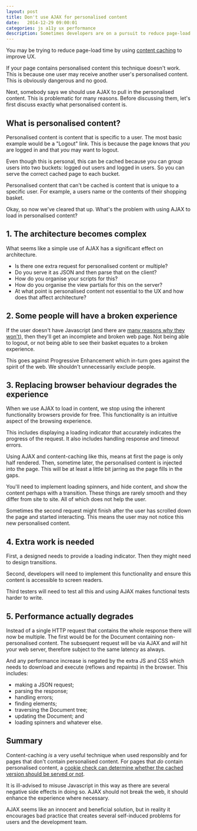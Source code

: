 ```yaml
---
layout: post
title: Don't use AJAX for personalised content
date:   2014-12-29 09:00:01
categories: js a11y ux performance
description: Sometimes developers are on a pursuit to reduce page-load time by utilising AJAX to get around personalised content. This is problematic.
---
```


You may be trying to reduce page-load time by using [content caching](https://developer.akamai.com/stuff/Caching/Content_Caching.html) to improve UX.

If your page contains personalised content this technique doesn't work. This is because one user may receive another user's personalised content. This is obviously dangerous and no good.

Next, somebody says we should use AJAX to pull in the personalised content. This is problematic for many reasons. Before discussing them, let's first discuss exactly what personalised content is.

## What is personalised content?

Personalised content is content that is specific to a user. The most basic example would be a "Logout" link. This is because the page knows that *you* are logged in and that *you* may want to logout.

Even though this is personal, this can be cached because you can group users into two buckets: logged out users and logged in users. So you can serve the correct cached page to each bucket.

Personalised content that can't be cached is content that is unique to a specific user. For example, a users name or the contents of their shopping basket.

Okay, so now we've cleared that up. What's the problem with using AJAX to load in personalised content?

## 1. The architecture becomes complex

What seems like a simple use of AJAX has a significant effect on architecture.

* Is there one extra request for personalised content or multiple?
* Do you serve it as JSON and then parse that on the client?
* How do you organise your scripts for this?
* How do you organise the view partials for this on the server?
* At what point is personalised content not essential to the UX and how does that affect architecture?

## 2. Some people will have a broken experience

If the user doesn't have Javascript (and there are [many reasons why they won't](http://kryogenix.org/code/browser/everyonehasjs.html)), then they'll get an incomplete and broken web page. Not being able to logout, or not being able to see their basket equates to a broken experience.

This goes against Progressive Enhancement which in-turn goes against the spirit of the web. We shouldn't unnecessarily exclude people.

## 3. Replacing browser behaviour degrades the experience

When we use AJAX to load in content, we stop using the inherent functionality browsers provide for free. This functionality is an intuitive aspect of the browsing experience.

This includes displaying a loading indicator that accurately indicates the progress of the request. It also includes handling response and timeout errors.

Using AJAX and content-caching like this, means at first the page is only half rendered. Then, sometime later, the personalised content is injected into the page. This will be at least a little bit jarring as the page fills in the gaps.

You'll need to implement loading spinners, and hide content, and show the content perhaps with a transition. These things are rarely smooth and they differ from site to site. All of which does not help the user.

Sometimes the second request might finish after the user has scrolled down the page and started interacting. This means the user may not notice this new personalised content.

## 4. Extra work is needed

First, a designed needs to provide a loading indicator. Then they might need to design transitions.

Second, developers will need to implement this functionality and ensure this content is accessible to screen readers.

Third testers will need to test all this and using AJAX makes functional tests harder to write.

## 5. Performance actually degrades

Instead of a single HTTP request that contains the whole response there will now be multiple. The first would be for the Document containing non-personalised content. The subsequent request will be via AJAX and *will* hit your web server, therefore subject to the same latency as always.

And any performance increase is negated by the extra JS and CSS which needs to download and execute (reflows and repaints) in the browser. This includes:

* making a JSON request;
* parsing the response;
* handling errors;
* finding elements;
* traversing the Document tree;
* updating the Document; and
* loading spinners and whatever else.

## Summary

Content-caching *is* a very useful technique when used responsibly and for pages that don't contain personalised content. For pages that *do* contain personalised content, a [cookie check can determine whether the cached version should be served or not](https://blogs.akamai.com/2014/05/and-you-thought-your-page-could-not-be-cached.html).

It is ill-advised to misuse Javascript in this way as there are several negative side effects in doing so. AJAX should not break the web, it should enhance the experience where necessary.

AJAX seems like an innocent and beneficial solution, but in reality it encourages bad practice that creates several self-induced problems for users and the development team.

<!--

## Todo:

* https://remysharp.com/2012/04/25/mobile-battery-performance
* http://itamarst.org/writings/dynamiccaching.html
* cache invalidated means it goes to server anyway

## Comment from blog covers it off:

> I think this would be a useful technique in only special situations. It does accomplish what you want but will require multiple downloads and will make a portion of your page unaccessible to those who have disabled JS (from what I have heard that is 10% of the intenet population).

> Plus I am dubious of the savings. The reason for the caching to not have a web brower contact the website. It can just retrieve the content from cache. But if it is having to retrieve a portion of the content anyway you still have to make a HTTP request. Might as well make that response a bit bigger and get rid of the multiple requests and more complex code.

> Sounds to me like this is going a little overboard on caching. Some pages are just not designed for caching. If that is the case then implement your application to use the “If-Modified-Since” header. That way the user can make their request but get back a small response in most cases.

> I think this is premature optimization.

-->